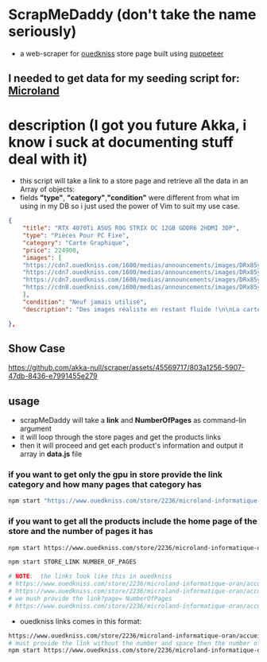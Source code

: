 # ScrapMeDaddy (don't take the name seriously)
* a web-scraper for [ouedkniss](https://www.ouedkniss.com) store page built using [puppeteer](https://pptr.dev/)

## I needed to get data for my seeding script for: [Microland](https://github.com/akka-null/Microland)

# description (I got you future Akka, i know i suck at documenting stuff deal with it)

* this script will take a link to a store page and retrieve all the data in an Array of objects: 
* fields **"type"**, **"category"**,**"condition"** were different from what im using in my DB so i just used the power of Vim to suit my use case.

```json
{
    "title": "RTX 4070Ti ASUS ROG STRIX OC 12GB GDDR6 2HDMI 3DP",
    "type": "Pièces Pour PC Fixe",
    "category": "Carte Graphique",
    "price": 224900,
    "images": [
    "https://cdn7.ouedkniss.com/1600/medias/announcements/images/DRx85y/snyp8kW6KZd9H3V9USl6g4DhlUXHy7EMrUrFkWZz.jpg",
    "https://cdn7.ouedkniss.com/1600/medias/announcements/images/DRx85y/snyp8kW6KZd9H3V9USl6g4DhlUXHy7EMrUrFkWZz.jpg",
    "https://cdn7.ouedkniss.com/1600/medias/announcements/images/DRx85y/gYLO4S8xIAtxyNFiwzXb6PNByE1i6RAbpaCQ13ws.jpg",
    "https://cdn8.ouedkniss.com/1600/medias/announcements/images/DRx85y/kaChVi7zI4vZ819Y5nCdlo7EwCBGJ7zkSG0uSESN.jpg"
    ],
    "condition": "Neuf jamais utilisé",
    "description": "Des images réaliste en restant fluide !\n\nLa carte graphique NVIDIA GeForce RTX 4070 Ti est parfaite pour les joueurs sur PC qui cherchent à exploiter au maximum les moniteurs 1440p à taux de rafraichissement élevé qui sont largement disponibles à des prix intéressants et pour les éditeurs vidéo qui veulent réduire les temps de rendu avec les doubles encodeur AV1.\n\n\n\nJusqu’à 3 fois plus rapide que la GeForce RTX 3090 Ti, avec près de deux fois moins de consommation, grâce aux innovations de l’architecture NVIDIA Ada Lovelace et au NVIDIA DLSS 3.\nArchitecture NVIDIA Ada Lovelace\n\nJusqu’à 2 fois plus de performances et de rendement énergétique\nCÅ“urs Tensor de quatrième génération : Jusqu’à 2 fois plus de performances d’IA !\nCÅ“urs RT de 3ème génération : Jusqu’à 2 fois plus de performances de Ray Tracing\nNVIDIA Studio : Accélérez votre créativité\nNVIDIA DLSS 3.0 : Booster vos FPS\nNVIDIA Broadcast : Crée votre studio personnel en un clique\nEncodeur NVIDIA : Streamez sans perte de performance\n\nRay Tracing\n\nHyper-réaliste. Hyper-rapide. L’architecture Ada exploite tout la puissance du ray tracing, qui simule le comportement de la lumière dans le monde réel. Grâce à la puissance des GPU RTX série 40 et aux cÅ“urs RT de troisième génération, vous profitez de mondes virtuels plus détaillés que jamais !\nNVIDIA DLSS 3\n\nMultipliez vos performances grâce à l’IA. Innovation révolutionnaire dans le domaine du rendu graphique basé sur l’IA, le DLSS accélère grandement les performances de jeu. Optimisé par les cÅ“urs Tensor de quatrième génération et l’accélérateur de flux optiques des GPU Geforce série 4000, le DLSS 3 exploite l’IA pour générer des images additionnelles de haute qualités !\nNVIDIA Reflex\n\nLes GPU GeForce RTX Série 4000 et NVIDIA Reflex vous procurent la latence la plus faible et la meilleure réactivité pour vous garantir un avantage complétif ultime. Conçue pour optimiser et mesurer la latence de votre système, la technologie NVIDIA Reflex accélère l’acquisition des cibles, minimise les temps de rédaction et optimise la précision de vos tirs dans les jeux compétitifs.\nNVIDIA Broadcast\n\nVotre Studio personnel optimisé par l’IA. L’application NVIDIA Broadcast, qui transforme n’importe quelle pièce en véritable studio personnel, fait passer vos livestreams et vos appels visio au niveau supérieur grâce à de puissantes fonctionnalités d’IA incluant la réduction du bruit et de l’écho dans la pièce, un arrière-plan virtuel et bien plus encore !\nFiche technique\n\nDésignation\nASUS ROG Strix GeForce RTX 4070 Ti OC Edition 12GB\nMarque\nASUS\nModèle\nROG-STRIX-RTX4070TI-O12G-GAMING\nMarque du GPU\nNVIDIA\nChipset graphique\nNVIDIA GeForce RTX 4070 Ti\nFréquence du chipset\n2310 MHz\nFréquence boostée\n2790 MHz\nOverclockée\nOui\nNombre de GPU\n1\nBus\nPCI Express 4.0 16x\nTaille mémoire vidéo\n12 Go\nInterface mémoire\n192 bit(s)\nFréquence mémoire vidéo\n21000 MHz\nType de mémoire\nGDDR6X\nProcesseurs de flux\n7680\nSupport Direct X (version)\n12\nVR Ready (réalité virtuelle)\nOui\nCompatible VirtualLink\nNon\nType de refroidissement\nActif (fansink)\nFormat\nTriple Slot\nNombre de slots PCI\n3.25\nLow profile\nNon\nLED\nOui\nLED RGB\nOui\nNombre d’écran(s)\n4\nDVI Dual-Link\nNon\nConnecteur(s) alimentation\nPCI Express 16 Broches (12VHPWR)\nMulti-GPU\nAucun\nHD Ready\nOui\nRésolution(s) 4K UHD\nOui\nConsommation\n285 W\nUtilisation\nGamer NVIDIA RTX\nSorties vidéo (1)\nHDMI Femelle\nSorties vidéo (2)\nDisplayPort Femelle\nNorme HDMI\nHDMI 2.1\nNorme DisplayPort\nDisplayPort 1.4a\nReprise des produits usagés\nVoir les modalités\nLongueur\n336 mm\nLarghezza\n150 mm\nEpaisseur\n63 mm" 

},
```
## Show Case
https://github.com/akka-null/scraper/assets/45569717/803a1256-5907-47db-8436-e7991455e279



## usage
* scrapMeDaddy will take a **link** and **NumberOfPages** as command-lin argument
* it will loop through the store pages and get the products links
* then it will proceed and get each product's information and output it array in  **data.js** file

### if you want to get only the gpu in store provide the link category and how many pages that category has
``` bash
npm start "https://www.ouedkniss.com/store/2236/microland-informatique-oran/accueil?category=informatique-pieces-pc-fixe-carte-graphique&page=" 1
```
### if you want to get all the products include the home page of the store and the number of pages it has
``` bash
npm start https://www.ouedkniss.com/store/2236/microland-informatique-oran/accueil?page= 5
```

```bash
npm start STORE_LINK NUMBER_OF_PAGES

# NOTE:  the links look like this in ouedkniss
# https://www.ouedkniss.com/store/2236/microland-informatique-oran/accueil?page=1
# https://www.ouedkniss.com/store/2236/microland-informatique-oran/accueil?category=informatique-pieces-pc-fixe-carte-graphique&page=1
# we mush provide the link?page= NumberOfPages
# https://www.ouedkniss.com/store/2236/microland-informatique-oran/accueil?category=informatique-pieces-pc-fixe-carte-graphique&page= 1

```
* ouedkniss links comes in this format:
```bash
https://www.ouedkniss.com/store/2236/microland-informatique-oran/accueil?page=1
# must provide the link without the number and space then the number of pages the store hase
npm start https://www.ouedkniss.com/store/2236/microland-informatique-oran/accueil?page= 5
```
